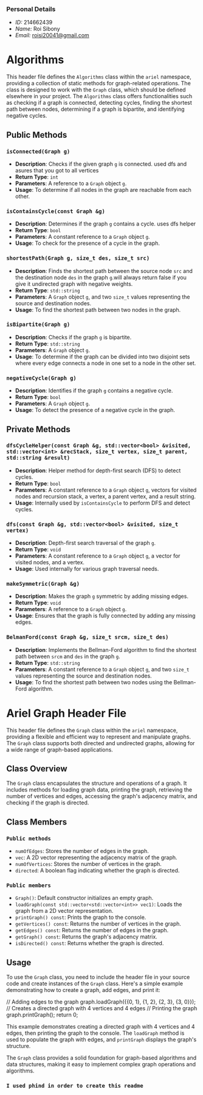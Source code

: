 ### Personal Details
- *ID:* 214662439
- *Name:* Roi Sibony
- *Email:* roisi20041@gmail.com
# Algorithms

This header file defines the `Algorithms` class within the `ariel` namespace, providing a collection of static methods for graph-related operations. The class is designed to work with the `Graph` class, which should be defined elsewhere in your project. The `Algorithms` class offers functionalities such as checking if a graph is connected, detecting cycles, finding the shortest path between nodes, determining if a graph is bipartite, and identifying negative cycles.

## Public Methods

### `isConnected(Graph g)`

- **Description**: Checks if the given graph `g` is connected. used dfs and asures that you got to all vertices
- **Return Type**: `int`
- **Parameters**: A reference to a `Graph` object `g`.
- **Usage**: To determine if all nodes in the graph are reachable from each other.

### `isContainsCycle(const Graph &g)`

- **Description**: Determines if the graph `g` contains a cycle. uses dfs helper
- **Return Type**: `bool`
- **Parameters**: A constant reference to a `Graph` object `g`.
- **Usage**: To check for the presence of a cycle in the graph.

### `shortestPath(Graph g, size_t des, size_t src)`

- **Description**: Finds the shortest path between the source node `src` and the destination node `des` in the graph `g`.will always return false if you give it undirected graph with negative weights.
- **Return Type**: `std::string`
- **Parameters**: A `Graph` object `g`, and two `size_t` values representing the source and destination nodes.
- **Usage**: To find the shortest path between two nodes in the graph.

### `isBipartite(Graph g)`

- **Description**: Checks if the graph `g` is bipartite.
- **Return Type**: `std::string`
- **Parameters**: A `Graph` object `g`.
- **Usage**: To determine if the graph can be divided into two disjoint sets where every edge connects a node in one set to a node in the other set.

### `negativeCycle(Graph g)`

- **Description**: Identifies if the graph `g` contains a negative cycle.
- **Return Type**: `bool`
- **Parameters**: A `Graph` object `g`.
- **Usage**: To detect the presence of a negative cycle in the graph.

## Private Methods

### `dfsCycleHelper(const Graph &g, std::vector<bool> &visited, std::vector<int> &recStack, size_t vertex, size_t parent, std::string &result)`

- **Description**: Helper method for depth-first search (DFS) to detect cycles.
- **Return Type**: `bool`
- **Parameters**: A constant reference to a `Graph` object `g`, vectors for visited nodes and recursion stack, a vertex, a parent vertex, and a result string.
- **Usage**: Internally used by `isContainsCycle` to perform DFS and detect cycles.

### `dfs(const Graph &g, std::vector<bool> &visited, size_t vertex)`

- **Description**: Depth-first search traversal of the graph `g`.
- **Return Type**: `void`
- **Parameters**: A constant reference to a `Graph` object `g`, a vector for visited nodes, and a vertex.
- **Usage**: Used internally for various graph traversal needs.

### `makeSymmetric(Graph &g)`

- **Description**: Makes the graph `g` symmetric by adding missing edges.
- **Return Type**: `void`
- **Parameters**: A reference to a `Graph` object `g`.
- **Usage**: Ensures that the graph is fully connected by adding any missing edges.

### `BelmanFord(const Graph &g, size_t srcm, size_t des)`

- **Description**: Implements the Bellman-Ford algorithm to find the shortest path between `srcm` and `des` in the graph `g`.
- **Return Type**: `std::string`
- **Parameters**: A constant reference to a `Graph` object `g`, and two `size_t` values representing the source and destination nodes.
- **Usage**: To find the shortest path between two nodes using the Bellman-Ford algorithm.

# Ariel Graph Header File

This header file defines the `Graph` class within the `ariel` namespace, providing a flexible and efficient way to represent and manipulate graphs. The `Graph` class supports both directed and undirected graphs, allowing for a wide range of graph-based applications.

## Class Overview

The `Graph` class encapsulates the structure and operations of a graph. It includes methods for loading graph data, printing the graph, retrieving the number of vertices and edges, accessing the graph's adjacency matrix, and checking if the graph is directed.

## Class Members

### `Public methods`

- `numOfEdges`: Stores the number of edges in the graph.
- `vec`: A 2D vector representing the adjacency matrix of the graph.
- `numOfVertices`: Stores the number of vertices in the graph.
- `directed`: A boolean flag indicating whether the graph is directed.


### `Public members`

- `Graph()`: Default constructor initializes an empty graph.
- `loadGraph(const std::vector<std::vector<int>> vec1)`: Loads the graph from a 2D vector representation.
- `printGraph() const`: Prints the graph to the console.
- `getVertices() const`: Returns the number of vertices in the graph.
- `getEdges() const`: Returns the number of edges in the graph.
- `getGraph() const`: Returns the graph's adjacency matrix.
- `isDirected() const`: Returns whether the graph is directed.

## Usage

To use the `Graph` class, you need to include the header file in your source code and create instances of the `Graph` class. Here's a simple example demonstrating how to create a graph, add edges, and print it:

// Adding edges to the graph
graph.loadGraph({{0, 1}, {1, 2}, {2, 3}, {3, 0}}); // Creates a directed graph with 4 vertices and 4 edges
// Printing the graph
graph.printGraph();
return 0;



This example demonstrates creating a directed graph with 4 vertices and 4 edges, then printing the graph to the console. The `loadGraph` method is used to populate the graph with edges, and `printGraph` displays the graph's structure.

The `Graph` class provides a solid foundation for graph-based algorithms and data structures, making it easy to implement complex graph operations and algorithms.

### `I used phind in order to create this readme`
 

